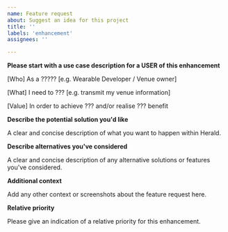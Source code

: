 ```yaml
---
name: Feature request
about: Suggest an idea for this project
title: ''
labels: 'enhancement'
assignees: ''

---
```


**Please start with a use case description for a USER of this enhancement**

[Who]  As a ????? [e.g. Wearable Developer / Venue owner]

[What] I need to ??? [e.g. transmit my venue information]

[Value] In order to achieve ??? and/or realise ??? benefit

**Describe the potential solution you'd like**

A clear and concise description of what you want to happen within Herald.

**Describe alternatives you've considered**

A clear and concise description of any alternative solutions or features you've considered.

**Additional context**

Add any other context or screenshots about the feature request here.

**Relative priority**

Please give an indication of a relative priority for this enhancement.